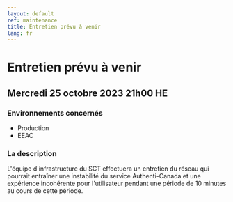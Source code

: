 ```yaml
---
layout: default
ref: maintenance
title: Entretien prévu à venir
lang: fr
---
```

# Entretien prévu à venir

## Mercredi 25 octobre 2023 21h00 HE

### Environnements concernés

* Production
* EEAC

### La description

L'équipe d'infrastructure du SCT effectuera un entretien du réseau qui pourrait entraîner une instabilité du service Authenti-Canada et une expérience incohérente pour l'utilisateur pendant une période de 10 minutes au cours de cette période.
